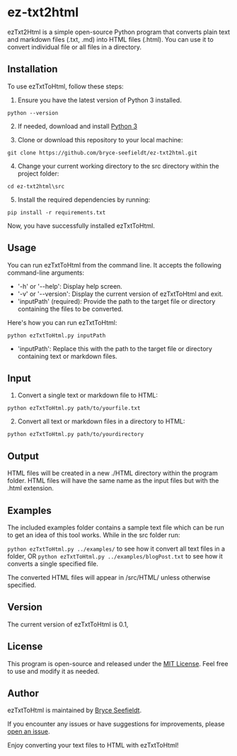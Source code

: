 # ez-txt2html

ezTxt2Html is a simple open-source Python program that converts plain text and markdown files (.txt, .md) into HTML files (.html). You can use it to convert individual file or all files in a directory.

## Installation

To use ezTxtToHtml, follow these steps:

1. Ensure you have the latest version of Python 3 installed.

`python --version`

2. If needed, download and install [Python 3](https://www.python.org/downloads/)

3. Clone or download this repository to your local machine:

`git clone https://github.com/bryce-seefieldt/ez-txt2html.git`

4. Change your current working directory to the src directory within the project folder:

`cd ez-txt2html\src`

5. Install the required dependencies by running:

`pip install -r requirements.txt`

Now, you have successfully installed ezTxtToHtml.

## Usage

You can run ezTxtToHtml from the command line. It accepts the following command-line arguments:

- '-h' or '--help': Display help screen.
- '-v' or '--version': Display the current version of ezTxtToHtml and exit.
- 'inputPath' (required): Provide the path to the target file or directory containing the files to be converted.

Here's how you can run ezTxtToHtml:

`python ezTxtToHtml.py inputPath`

- 'inputPath': Replace this with the path to the target file or directory containing text or markdown files.

## Input

1. Convert a single text or markdown file to HTML:

`python ezTxtToHtml.py path/to/yourfile.txt`

2. Convert all text or markdown files in a directory to HTML:

`python ezTxtToHtml.py path/to/yourdirectory`

## Output

HTML files will be created in a new ./HTML directory within the program folder.
HTML files will have the same name as the input files but with the .html extension.

## Examples 
The included examples folder contains a sample text file which can be run to get an idea of this tool works.  While in the src folder run:

`python ezTxtToHtml.py ../examples/` to see how it convert all text files in a folder, OR `python ezTxtToHtml.py ../examples/blogPost.txt` to see how it converts a single specified file.

The converted HTML files will appear in /src/HTML/ unless otherwise specified.


## Version

The current version of ezTxtToHtml is 0.1,

## License

This program is open-source and released under the [MIT License](https://opensource.org/license/mit). Feel free to use and modify it as needed.

## Author

ezTxtToHtml is maintained by [Bryce Seefieldt](https://github.com/bryce-seefieldt/).

If you encounter any issues or have suggestions for improvements, please [open an issue](https://github.com/bryce-seefieldt/ez-txt2html/issues).

Enjoy converting your text files to HTML with ezTxtToHtml!
